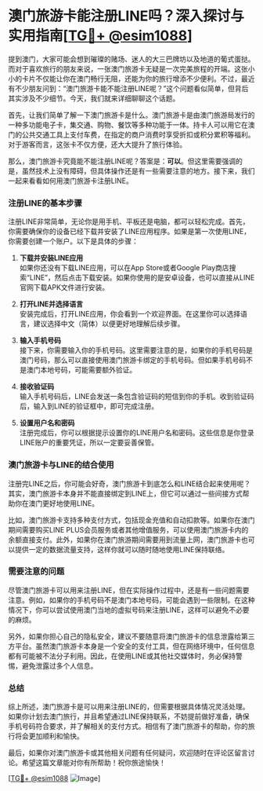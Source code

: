 # 澳门旅游卡能注册LINE吗？深入探讨与实用指南[[TG💪+ @esim1088](https://t.me/s/esim1088)]

提到澳门，大家可能会想到璀璨的赌场、迷人的大三巴牌坊以及地道的葡式蛋挞。而对于喜欢旅行的朋友来说，一张澳门旅游卡无疑是一次完美旅程的开端。这张小小的卡片不仅能让你在澳门畅行无阻，还能为你的旅行增添不少便利。不过，最近有不少朋友问到：“澳门旅游卡能不能注册LINE呢？”这个问题看似简单，但背后其实涉及不少细节。今天，我们就来详细聊聊这个话题。

首先，让我们简单了解一下澳门旅游卡是什么。澳门旅游卡是由澳门旅游局发行的一种多功能电子卡，集交通、购物、餐饮等多种功能于一体。持卡人可以用它在澳门的公共交通工具上支付车费，在指定的商户消费时享受折扣或积分累积等福利。对于游客而言，这张卡不仅方便，还大大提升了旅行体验。

那么，澳门旅游卡究竟能不能注册LINE呢？答案是：**可以**。但这里需要强调的是，虽然技术上没有障碍，但具体操作还是有一些需要注意的地方。接下来，我们一起来看看如何用澳门旅游卡注册LINE。

### 注册LINE的基本步骤

注册LINE非常简单，无论你是用手机、平板还是电脑，都可以轻松完成。首先，你需要确保你的设备已经下载并安装了LINE应用程序。如果是第一次使用LINE，你需要创建一个账户。以下是具体的步骤：

1. **下载并安装LINE应用**  
   如果你还没有下载LINE应用，可以在App Store或者Google Play商店搜索“LINE”，然后点击下载安装。如果你使用的是安卓设备，也可以直接从LINE官网下载APK文件进行安装。

2. **打开LINE并选择语言**  
   安装完成后，打开LINE应用，你会看到一个欢迎界面。在这里你可以选择语言，建议选择中文（简体）以便更好地理解后续步骤。

3. **输入手机号码**  
   接下来，你需要输入你的手机号码。这里需要注意的是，如果你的手机号码是澳门号码，那么可以直接使用澳门旅游卡绑定的手机号码。但如果手机号码不是澳门本地号码，可能需要额外验证。

4. **接收验证码**  
   输入手机号码后，LINE会发送一条包含验证码的短信到你的手机。收到验证码后，输入到LINE的验证框中，即可完成注册。

5. **设置用户名和密码**  
   注册完成后，你可以根据提示设置你的LINE用户名和密码。这些信息是你登录LINE账户的重要凭证，所以一定要妥善保管。

### 澳门旅游卡与LINE的结合使用

注册完LINE之后，你可能会好奇，澳门旅游卡到底怎么和LINE结合起来使用呢？其实，澳门旅游卡本身并不能直接绑定到LINE上，但它可以通过一些间接方式帮助你在澳门更好地使用LINE。

比如，澳门旅游卡支持多种支付方式，包括现金充值和自动扣款等。如果你在澳门期间需要购买LINE PLUS会员服务或者其他增值服务，可以使用澳门旅游卡内的余额直接支付。此外，如果你在澳门旅游期间需要用到流量上网，澳门旅游卡也可以提供一定的数据流量支持，这样你就可以随时随地使用LINE保持联络。

### 需要注意的问题

尽管澳门旅游卡可以用来注册LINE，但在实际操作过程中，还是有一些问题需要注意。例如，如果你的手机号码不是澳门本地号码，可能会遇到一些限制。在这种情况下，你可以尝试使用澳门当地的虚拟号码来注册LINE，这样可以避免不必要的麻烦。

另外，如果你担心自己的隐私安全，建议不要随意将澳门旅游卡的信息泄露给第三方平台。虽然澳门旅游卡本身是一个安全的支付工具，但在网络环境中，任何信息都有可能被不法分子利用。因此，在使用LINE或其他社交媒体时，务必保持警惕，避免泄露过多个人信息。

### 总结

综上所述，澳门旅游卡是可以用来注册LINE的，但需要根据具体情况灵活处理。如果你计划去澳门旅行，并且希望通过LINE保持联系，不妨提前做好准备，确保手机号码符合要求，并了解相关的支付方式。相信有了澳门旅游卡的帮助，你的旅行将会更加顺利和愉快。

最后，如果你对澳门旅游卡或其他相关问题有任何疑问，欢迎随时在评论区留言讨论。希望这篇文章能对你有所帮助！祝你旅途愉快！

[[TG💪+ @esim1088](https://t.me/s/esim1088) ![Image](https://i.postimg.cc/4NQfJmqS/Snipaste-2025-05-13-00-14-12.png)]